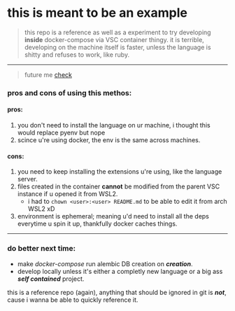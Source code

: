 # this is meant to be an example

> this repo is a reference as well as a experiment to try developing **inside** docker-compose via VSC container thingy.
it is terrible, developing on the machine itself is faster, unless the language is shitty and refuses to work, like ruby.

---

> future me [check](./alembic-example/Alembic.md)

### pros and cons of using this methos:

#### pros:
1. you don't need to install the language on ur machine, i thought this would replace pyenv but nope
2. scince u're using docker, the env is the same across machines.

#### cons:
1. you need to keep installing the extensions u're using, like the language server.
2. files created in the container **cannot** be modified from the parent VSC instance if u opened it from WSL2.
	-  i had to `chown <user>:<user> README.md` to be able to edit it from arch WSL2 xD
3. environment is ephemeral; meaning u'd need to install all the deps everytime u spin it up, thankfully docker caches things.

---

### do better next time:
- make *docker-compose* run alembic DB creation on ***creation***.
- develop locally unless it's either a completly new language or a big ass ***self contained*** project.

this is a reference repo (again), anything that should be ignored in git is ***not***, cause i wanna be able to quickly reference it.
